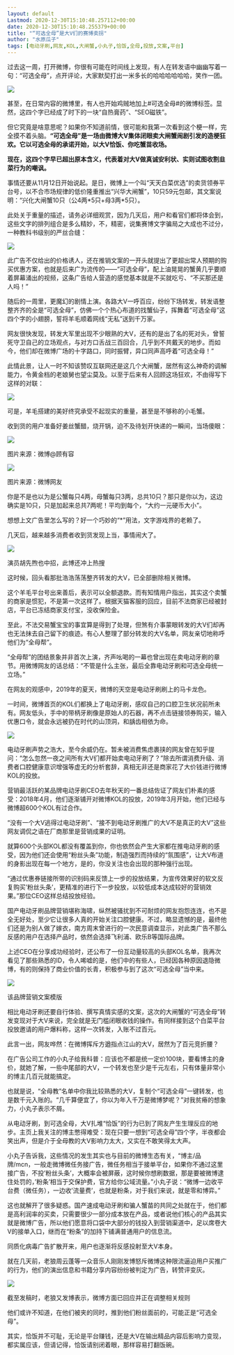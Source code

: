 ```yaml
---
layout: default
Lastmod: 2020-12-30T15:10:48.257112+00:00
date: 2020-12-30T15:10:48.255379+00:00
title: "“可选全母”是大V们的赛博卖拐"
author: "水原瓜子"
tags: [电动牙刷,网友,KOL,大闸蟹,小丸子,恰饭,全母,投放,文案,平台]
---
```


过去这一周，打开微博，你很有可能在时间线上发现，有人在转发语中幽幽写着一句：“可选全母”，点开评论，大家默契打出一米多长的哈哈哈哈哈哈，笑作一团。  

![](https://images.weserv.nl/?url=https%3A//img.huxiucdn.com/article/content/202011/25/130114475437.png%3FimageView2/2/w/1000/format/png/interlace/1/q/85)

甚至，在日常内容的微博里，有人也开始鸡贼地加上#可选全母#的微博标签。显然，这四个字已经成了时下的一块“自热膏药”、“SEO磁铁”。

但它究竟是啥意思呢？如果你不知道前情，很可能和我第一次看到这个梗一样，完全摸不着头脑。**“可选全母”是一场由微博大V集体闭眼卖大闸蟹闹剧引发的造梗狂欢。它以可选全母的承诺开始，以大V恰饭、你吃蟹苗收场。**

**现在，这四个字早已超出原本含义，代表着对大V做真诚安利状、实则试图收割韭菜行为的嘲讽。**

事情还要从11月12日开始说起。是日，微博上一个叫“天天白菜优选”的卖货领券平台号，以不合市场规律的低价隆重推出“兴华大闸蟹”，10只59元包邮，其文案说明：“兴化大闸蟹10只（公4两\*5只+母3两\*5只）。

此处关于重量的描述，请务必详细观赏，因为几天后，用户和看官们都将体会到，这些文字的排列组合是多么精妙，不，精密，说集赛博文字骗局之大成也不过分，一种教科书级别的严丝合缝：   

![](https://images.weserv.nl/?url=https%3A//img.huxiucdn.com/article/content/202011/25/130402668597.jpg%3FimageView2/2/w/1000/format/jpg/interlace/1/q/85)

此广告不仅给出的价格诱人，还在推销文案的一开头就提出了更超出常人预期的购买优惠方案，也就是后来广为流传的——“可选全母”，配上油晃晃的蟹黄几乎要顺着屏幕涌出的视频，这条广告给人营造的感觉基本就是不买就吃亏、“不买那还是人吗！”

随后的一周里，更魔幻的剧情上演。各路大V一呼百应，纷纷下场转发，转发语整整齐齐的全是“可选全母”，仿佛一个个热心布道的找蟹仙子，挥舞着“可选全母”这四个字的小翅膀，誓将羊毛顺着网线“无私”送到千万家。

网友很快发现，转发大军里出现不少眼熟的大V，还有的是出了名的死对头，曾誓死守卫自己的立场观点，与对方口舌战三百回合，几乎到不共戴天的地步。而如今，他们却在微博广场的十字路口，同时振臂，异口同声高呼着“可选全母！”

此情此景，让人一时不知该赞叹互联网还是这几个大闸蟹，居然有这么神奇的调解能力，令黄金档的老娘舅也望尘莫及。以至于后来有人回顾这场狂欢，不由得写下这样的对联： 

![](https://images.weserv.nl/?url=https%3A//img.huxiucdn.com/article/content/202011/25/130523968976.png%3FimageView2/2/w/1000/format/png/interlace/1/q/85)

可是，羊毛搭建的美好终究承受不起现实的重量，甚至是不够称的小毛蟹。

收到货的用户准备好姜丝蟹醋，烧开锅，迫不及待划开快递的一瞬间，当场傻眼：

![](https://images.weserv.nl/?url=https%3A//img.huxiucdn.com/article/content/202011/25/131000072121.png%3FimageView2/2/w/1000/format/png/interlace/1/q/85)

图片来源：微博@顾有容

![](https://images.weserv.nl/?url=https%3A//img.huxiucdn.com/article/content/202011/25/131028963313.jpg%3FimageView2/2/w/1000/format/jpg/interlace/1/q/85)

图片来源：微博网友

你是不是也以为是公蟹每只4两，母蟹每只3两，总共10只？那只是你以为，这边确实是10只，只是加起来总共7两呢！平均到每个，“大约一元硬币大小”。

想想上文广告里怎么写的？好一个巧妙的“\*”用法，文字游戏界的老赖了。

几天后，越来越多消费者收到货发现上当，事情闹大了。

![](https://images.weserv.nl/?url=https%3A//img.huxiucdn.com/article/content/202011/25/133224663657.png%3FimageView2/2/w/1000/format/png/interlace/1/q/85)

演员胡先煦也中招，此博还冲上热搜

这时候，回头看那批浩浩荡荡整齐转发的大V，已全部删除相关微博。

这个羊毛平台号出来善后，表示可以全额退款。而有知情用户指出，其实这个卖蟹的商家是惯犯，不是第一次这样了。根据天猫客服的回应，目前不法商家已经被封店，平台已冻结商家支付宝，没收保险金。

至此，不法交易蟹宝宝的事宜算是得到了处理，但煞有介事蒙眼转发的大V们却再也无法抹去自己留下的痕迹。有心人整理了部分转发的大V名单，网友亲切地称呼他们为“全母帮”。 

“全母帮”的团结景象并非首次上演，齐声吆喝的一幕也曾出现在卖电动牙刷的章节。用微博网友的话总结：“不管是什么主张，最后全靠电动牙刷和可选全母统一立场。”

在网友的观感中，2019年的夏天，微博的天空是电动牙刷刷上的马卡龙色。

一时间，微博首页的KOL们都换上了电动牙刷，感叹自己的口腔卫生状况前所未有。网友低头，手中的带柄牙刷像是原始人的石器，再不点击链接领券购买，输入优惠口令，就会永远被扔在时代的山顶洞，和龋齿相依为命。

![](https://images.weserv.nl/?url=https%3A//img.huxiucdn.com/article/content/202011/25/152754148461.gif%3FimageView2/2/w/1000/format/gif/interlace/1/q/85)

电动牙刷声势之浩大，至今余威仍在。暂未被消费焦虑裹挟的网友曾在知乎提问：“怎么忽然一夜之间所有大V们都开始卖电动牙刷了？”除去所谓消费升级、消费者口腔健康意识增强等虚无的分析套辞，真相无非还是商家花了大价钱进行微博KOL的投放。

营销最活跃的某品牌电动牙刷CEO去年秋天的一番总结佐证了网友们朴素的感受：2018年4月，他们逐渐铺开对微博KOL的投放，2019年3月开始，他们已经与微博超600个KOL有过合作。

“没有一个大V逃得过电动牙刷”、“接不到电动牙刷推广的大V不是真正的大V”这些网友调侃之语在厂商那里是营销成果的证明。

就算600个头部KOL都没有覆盖到你，你也依然会产生大家都在推电动牙刷的感受，因为他们还会使用“粉丝头条”功能，制造强烈而持续的“氛围感”，让大V布道的身影出现在每一个地方，是的，你没关注也会出现的那种强行出现。

“通过优惠券链接所带的识别码来反馈上一步的投放结果，为宣传效果好的软文反复购买’粉丝头条’，更精准的进行下一步投放，以较低成本达成较好的营销效果。”那位CEO这样总结投放经验。

国产电动牙刷品牌营销堪称海啸，纵然被骚扰到不可耐烦的网友抱怨连连，也不是全无好处，至少它让很多人真的开始关注口腔健康。不过，略显遗憾的是，最终他们还是为别人做了嫁衣，南方周末曾进行的一次民意调查显示，对此类广告不那么反感的用户在选择产品时，依然会选择飞利浦、欧乐B等国际品牌。

上述CEO在分享成功经验时，还公布了一份互动量较高的头部KOL名单，我再次看见了那些熟悉的ID，令人唏嘘的是，他们中的有些人，已经因各种原因退隐微博，有的则保持了商业价值的长青，积极参与到了这次“可选全母”当中来。

![](https://images.weserv.nl/?url=https%3A//img.huxiucdn.com/article/content/202011/25/140553533317.jpg%3FimageView2/2/w/1000/format/jpg/interlace/1/q/85)

该品牌营销文案模版

相比电动牙刷还要自行体验、撰写真情实感的文案，这次的大闸蟹的“可选全母”转发变现对于大V来说，完全就是无门槛闭眼收钱的操作。有同样接到这个白菜平台投放邀请的用户爆料称，这样一次转发，入账不过百元。

此言一出，网友哗然：在微博挥斥方遒指点江山的大V，居然为了百元竞折腰？

在广告公司工作的小丸子给我科普：应该也不都是统一定价100块，要看博主的身价，就她了解，一些中尾部的大V，一个转发也至少是千元左右，只有体量非常小的博主几百元就能搞定。

也就是说，“全母教”名单中你我比较熟悉的大V，复制个“可选全母”一键转发，也是数千元入账的。“几千算便宜了，你以为年入千万是微博梦呢？”对我贫瘠的想象力，小丸子表示不屑。

从电动牙刷，到可选全母，大V扎堆“恰饭”的行为已到了网友产生生理反应的地步。主页上我关注的博主憋得难受：现在只要一想到“可选全母”四个字，半夜都会笑出声，但是介于全母教的大V影响力太大，又实在不敢笑得太大声。

小丸子告诉我，这些情况的发生其实也与目前的微博生态有关，“博主/品牌/mcn，一般走微博微任务接广告，微任务相当于接单平台，如果你不通过这里接广告，不投’粉丝头条’，大概率会被屏蔽，这时候你想刷数据，那是要被微博逮住处罚的，’粉条’相当于交保护费，官方给你公域流量。”小丸子说：“微博一边收平台费（微任务），一边收’流量费’，也就是粉条，对于我们来说，就是零和博弈。”

这也就解开了很多疑惑。国产速成电动牙刷和骗人蟹苗的共同之处就在于，他们都是高利润率的买卖，只需要很少一部分成本放在产品，或者说他们核心的产品其实就是微博广告，所以他们愿意将口袋中大部分的钱投入到营销渠道中，足以席卷大V的接单入口，继而在“粉条”的加持下铺满普通用户的信息流。

同质化病毒广告扩散开来，用户也逐渐将反感投射至大V本身。

就在几天前，老狼周云蓬等一众音乐人刚刚发博怒斥微博这种限流逼迫用户买推广的行为，他们的演出信息和书籍分享内容纷纷被判定为广告，转赞评变灰。

![](https://images.weserv.nl/?url=https%3A//img.huxiucdn.com/article/content/202011/25/140913348072.png%3FimageView2/2/w/1000/format/png/interlace/1/q/85)

截至发稿时，老狼又发博表示，微博方面已回应并正在调整相关规则

他们或许不知道，在他们被夹的同时，推到他们粉丝面前的，可能正是“可选全母”。

其实，恰饭并不可耻，无论是平台赚钱，还是大V在输出精品内容后影响力变现，都实属应该，但请记得，恰饭请别闭着眼，那样容易打翻饭碗。

